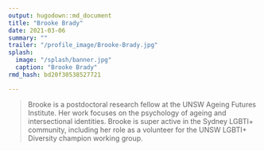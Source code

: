 ```yaml
---
output: hugodown::md_document
title: "Brooke Brady"
date: 2021-03-06
summary: ""
trailer: "/profile_image/Brooke-Brady.jpg"
splash:
  image: "/splash/banner.jpg"
  caption: "Brooke Brady"
rmd_hash: bd20f30538527721

---
```


> Brooke is a postdoctoral research fellow at the UNSW Ageing Futures Institute. Her work focuses on the psychology of ageing and intersectional identities. Brooke is super active in the Sydney LGBTI+ community, including her role as a volunteer for the UNSW LGBTI+ Diversity champion working group.

